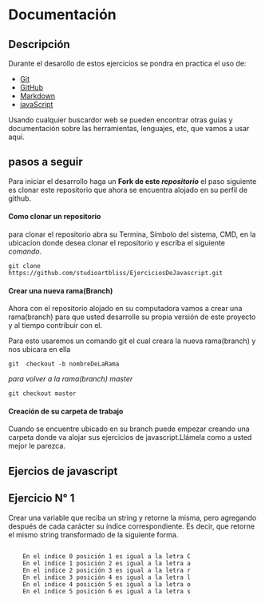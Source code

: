 # Documentación

## Descripción

Durante el desarollo de estos ejercicios se pondra en practica el uso de:

* [Git](https://git-scm.com)
* [GitHub](https://github.com)
* [Markdown](https://help.github.com/articles/basic-writing-and-formatting-syntax/)
* [javaScript](https://www.javascript.com/learn/javascript/strings)

Usando cualquier buscardor web se pueden encontrar otras guías y documentación sobre  las herramientas, lenguajes, etc, que vamos a usar aquí.

## pasos a seguir

Para iniciar el desarrollo haga un **Fork de este _repositorio_**  el paso siguiente es clonar  este  repositorio que ahora se encuentra alojado en su perfil de github.

#### Como clonar un repositorio
para clonar el repositorio  abra su Termina, Símbolo del sistema, CMD, en la ubicacion donde desea clonar el repositorio y escríba el siguiente _comando_.

 ```
 git clone  https://github.com/studioartbliss/EjerciciosDeJavascript.git 
 ```

#### Crear una nueva rama(Branch)
Ahora con el repositorio alojado en su computadora vamos a crear una rama(branch) para que usted desarrolle su propia versión de este proyecto y al tiempo contribuir con el.

Para esto usaremos un comando git el cual creara la nueva rama(branch) y nos ubicara en ella

```
git  checkout -b nombreDeLaRama
```

_para volver a la rama(branch) master_

```
git checkout master
```

#### Creación de su carpeta de trabajo
Cuando se encuentre  ubicado en su branch puede empezar creando una carpeta donde va alojar sus ejercicios de javascript.Llámela como  a usted mejor le parezca.


## Ejercios de javascript



## Ejercicio N° 1

Crear una variable que reciba un string y retorne la misma, pero agregando después de cada carácter su índice correspondiente. Es decir, que retorne el mismo string transformado de la siguiente forma.

```

    En el indice 0 posición 1 es igual a la letra C
    En el indice 1 posición 2 es igual a la letra a
    En el indice 2 posición 3 es igual a la letra r
    En el indice 3 posición 4 es igual a la letra l
    En el indice 4 posición 5 es igual a la letra o
    En el indice 5 posición 6 es igual a la letra s

```
